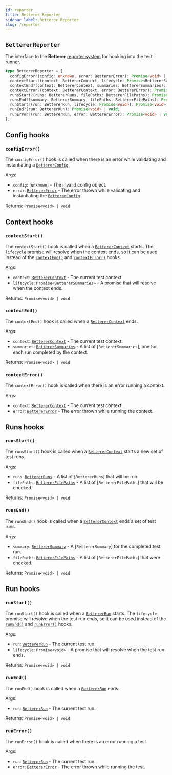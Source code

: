 ```yaml
---
id: reporter
title: Betterer Reporter
sidebar_label: Betterer Reporter
slug: /reporter
---
```


## `BettererReporter`

The interface to the **Betterer** [reporter system](./reporters) for hooking into the test runner.

```typescript
type BettererReporter = {
  configError?(config: unknown, error: BettererError): Promise<void> | void;
  contextStart?(context: BettererContext, lifecycle: Promise<BettererSummaries>): Promise<void> | void;
  contextEnd?(context: BettererContext, summaries: BettererSummaries): Promise<void> | void;
  contextError?(context: BettererContext, error: BettererError): Promise<void> | void;
  runsStart?(runs: BettererRuns, filePaths: BettererFilePaths): Promise<void> | void;
  runsEnd?(summary: BettererSummary, filePaths: BettererFilePaths): Promise<void> | void;
  runStart?(run: BettererRun, lifecycle: Promise<void>): Promise<void> | void;
  runEnd?(run: BettererRun): Promise<void> | void;
  runError?(run: BettererRun, error: BettererError): Promise<void> | void;
};
```

## Config hooks

### `configError()`

The `configError()` hook is called when there is an error while validating and instantiating a [`BettererConfig`](./config#bettererconfig)

Args:

- `config`: [`unknown`] - The invalid config object.
- `error`: [`BettererError`](./error#betterererror) - The error thrown while validating and instantiating the [`BettererConfig`](./config#bettererconfig).

Returns: `Promise<void> | void`

## Context hooks

### `contextStart()`

The `contextStart()` hook is called when a [`BettererContext`](./context#betterercontext) starts. The `lifecycle` promise will resolve when the context ends, so it can be used instead of the [`contextEnd()`](#contextend) and [`contextError()`](#contexterror) hooks.

Args:

- `context`: [`BettererContext`](./context#betterercontext) - The current test context.
- `lifecycle`: [`Promise<BettererSummaries>`](./context#betterersummaries) - A promise that will resolve when the context ends.

Returns: `Promise<void> | void`

### `contextEnd()`

The `contextEnd()` hook is called when a [`BettererContext`](./context#betterercontext) ends.

Args:

- `context`: [`BettererContext`](./context#betterercontext) - The current test context.
- `summaries`: [`BettererSummaries`](./context#betterersummaries) - A list of [`BettererSummaries`], one for each run completed by the context.

Returns: `Promise<void> | void`

### `contextError()`

The `contextError()` hook is called when there is an error running a context.

Args:

- `context`: [`BettererContext`](./context#betterercontext) - The current test context.
- `error`: [`BettererError`](./error#betterererror) - The error thrown while running the context.

## Runs hooks

### `runsStart()`

The `runsStart()` hook is called when a [`BettererContext`](./context#betterercontext) starts a new set of test runs.

Args:

- `runs`: [`BettererRuns`](./context#bettererruns) - A list of [`BettererRuns`] that will be run.
- `filePaths`: [`BettererFilePaths`](./runner#bettererfilepaths) - A list of [`BettererFilePaths`] that will be checked.

Returns: `Promise<void> | void`

### `runsEnd()`

The `runsEnd()` hook is called when a [`BettererContext`](./context#betterercontext) ends a set of test runs.

Args:

- `summary`: [`BettererSummary`](./context#betterersummary) - A [`BettererSummary`] for the completed test run.
- `filePaths`: [`BettererFilePaths`](./runner#bettererfilepaths) - A list of [`BettererFilePaths`] that were checked.

Returns: `Promise<void> | void`

## Run hooks

### `runStart()`

The `runStart()` hook is called when a [`BettererRun`](./context#bettererrun) starts. The `lifecycle` promise will resolve when the test run ends, so it can be used instead of the [`runEnd()`](#runend) and [`runError()`](#runerror) hooks.

Args:

- `run`: [`BettererRun`](./context#bettererrun) - The current test run.
- `lifecycle`: `Promise<void>` - A promise that will resolve when the test run ends.

Returns: `Promise<void> | void`

### `runEnd()`

The `runEnd()` hook is called when a [`BettererRun`](./context#bettererrun) ends.

Args:

- `run`: [`BettererRun`](./context#bettererrun) - The current test run.

Returns: `Promise<void> | void`

### `runError()`

The `runError()` hook is called when there is an error running a test.

Args:

- `run`: [`BettererRun`](./context#bettererrun) - The current test run.
- `error`: [`BettererError`](./error#betterererror) - The error thrown while running the test.
